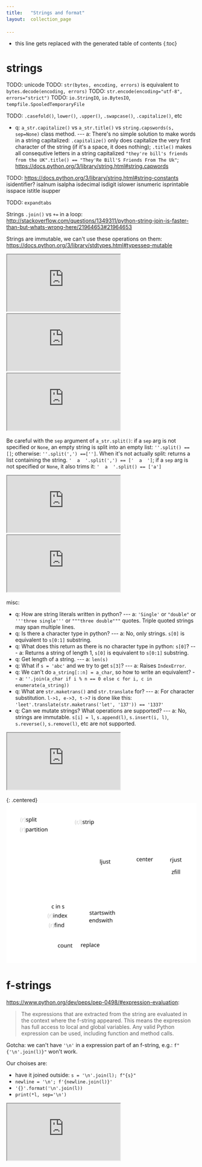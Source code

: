 ```yaml
---
title:   "Strings and format"
layout:  collection_page

---
```


* this line gets replaced with the generated table of contents
{:toc}




# strings

TODO: unicode
TODO: `str(bytes, encoding, errors)` is equivalent to `bytes.decode(encoding, errors)`
TODO: `str.encode(encoding="utf-8", errors="strict")`
TODO: `io.StringIO`, `io.BytesIO`, `tempfile.SpooledTemporaryFile`

TODO: `.casefold()`, `lower()`, `.upper()`, `.swapcase()`, `.capitalize()`, etc
- q: `a_str.capitalize()` vs `a_str.title()` vs `string.capswords(s, sep=None)` class method. --- a: There's no simple solution to make words in a string capitalized: `.capitalize()` only does capitalize the very first character of the string (if it's a space, it does nothing); `.title()` makes all consequtive letters in a string capitalized `"they're bill's friends from the UK".title() == "They'Re Bill'S Friends From The Uk"`; <https://docs.python.org/3/library/string.html#string.capwords>

TODO: <https://docs.python.org/3/library/string.html#string-constants>
isidentifier?
isalnum
isalpha
isdecimal
isdigit
islower
isnumeric
isprintable
isspace
istitle
isupper

TODO: `expandtabs`


Strings `.join()` vs `+=` in a loop: <http://stackoverflow.com/questions/1349311/python-string-join-is-faster-than-but-whats-wrong-here/21964653#21964653>

Strings are immutable, we can't use these operations on them: <https://docs.python.org/3/library/stdtypes.html#typesseq-mutable>

<iframe class="autoresize" src="http://superlearn.it/ht/asdf2?deckname=python -- strings concatenation">
    <p>Your browser does not support iframes.</p>
</iframe>


<iframe class="autoresize" src="http://superlearn.it/ht/asdf2?deckname=python -- strings substrings">
    <p>Your browser does not support iframes.</p>
</iframe>


<iframe class="autoresize" src="http://superlearn.it/ht/asdf2?deckname=python -- strings reverse">
    <p>Your browser does not support iframes.</p>
</iframe>

Be careful with the `sep` argument of `a_str.split()`: if a `sep` arg is not specified or `None`, an empty string is split into an empty list: `''.split() == []`; otherwise: `''.split(',') ==['']`.
When it's not actually split: returns a list containing the string. `'  a  '.split(',') == ['  a  ']`; if a `sep` arg is not specified or `None`, it also trims it: `'  a  '.split() == ['a']`

<iframe class="autoresize" src="http://superlearn.it/ht/asdf2?deckname=python -- strings split and trim">
    <p>Your browser does not support iframes.</p>
</iframe>


<iframe class="autoresize" src="http://superlearn.it/ht/asdf2?deckname=python -- strings adjustments">
    <p>Your browser does not support iframes.</p>
</iframe>


misc:
- q: How are string literals written in python? --- a: `'Single'` or `"double"` or `'''three single'''` or `"""three double"""` quotes. Triple quoted strings may span multiple lines.
- q: Is there a character type in python? --- a: No, only strings. `s[0]` is equivalent to `s[0:1]` substring.
- q: What does this return as there is no character type in python: `s[0]`? --- a: Returns a string of length 1, `s[0]` is equivalent to `s[0:1]` substring.
- q: Get length of a string. --- a: `len(s)`
- q: What if `s = 'abc'` and we try to get `s[3]`? --- a: Raises `IndexError`.
- q: We can't do `a_string[::n] = a_char`, so how to write an equivalent? -- a: `''.join(a_char if i % n == 0 else c for i, c in enumerate(a_string))`
- q: What are `str.maketrans()` and `str.translate` for? --- a: For character substitution. `l->1, e->3, t->7` is done like this: `'leet'.translate(str.maketrans('let', '137')) == '1337'`
- q: Can we mutate strings? What operations are supported? --- a: No, strings are immutable. `s[i] = l`, `s.append(l)`, `s.insert(i, l)`, `s.reverse()`, `s.remove(l)`, etc are not supported.

<iframe class="autoresize" src="http://superlearn.it/ht/asdf2?deckname=python -- strings">
    <p>Your browser does not support iframes.</p>
</iframe>



{: .centered}
![python strings methods](./images/python.strings.001.svg)

# f-strings

<https://www.python.org/dev/peps/pep-0498/#expression-evaluation>:

> The expressions that are extracted from the string are evaluated in the context where the f-string appeared. This means the expression has full access to local and global variables. Any valid Python expression can be used, including function and method calls.

Gotcha: we can't have `'\n'` in a expression part of an f-string, e.g.: `f"{'\n'.join(l)}"` won't work.

Our choises are:

- have it joined outside: `s = '\n'.join(l); f"{s}"`
- `newline = '\n'; f'{newline.join(l)}'`
- `'{}'.format('\n'.join(l))`
- `print(*l, sep='\n')`

<iframe class="autoresize" src="http://superlearn.it/ht/asdf2?deckname=python -- strings f-strings">
    <p>Your browser does not support iframes.</p>
</iframe>
